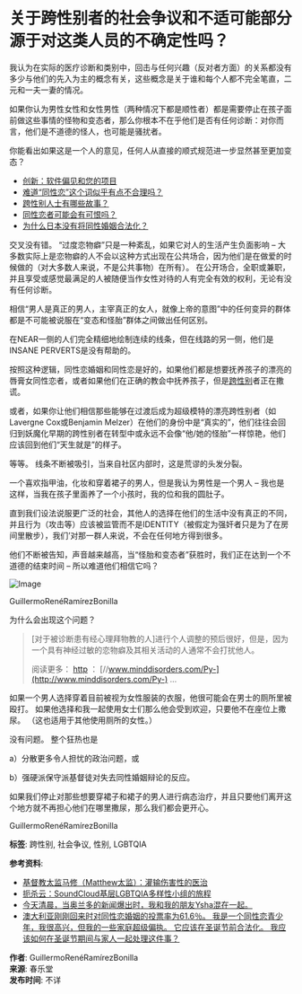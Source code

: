 # 关于跨性别者的社会争议和不适可能部分源于对这类人员的不确定性吗？

我认为在实际的医疗诊断和类别中，回击与任何兴趣（反对者方面）的关系都没有多少与他们的先入为主的概念有关，这些概念是关于谁和每个人都不完全笔直，二元和一夫一妻的情况。

如果你认为男性女性和女性男性（两种情况下都是顺性者）都是需要停止在孩子面前做这些事情的怪物和变态者，那么你根本不在乎他们是否有任何诊断：对你而言，他们是不道德的怪人，也可能是骚扰者。

你能看出如果这是一个人的意见，任何人从直接的顺式规范进一步显然甚至更加变态？

-   [创新：软件偏见和您的项目](https://www.chunletang.com/33088/%e5%88%9b%e6%96%b0%ef%bc%9a%e8%bd%af%e4%bb%b6%e5%81%8f%e8%a7%81%e5%92%8c%e6%82%a8%e7%9a%84%e9%a1%b9%e7%9b%ae.html "创新：软件偏见和您的项目")
-   [难道“同性恋”这个词似乎有点不合理吗？](https://www.chunletang.com/5690/%e9%9a%be%e9%81%93%e5%90%8c%e6%80%a7%e6%81%8b%e8%bf%99%e4%b8%aa%e8%af%8d%e4%bc%bc%e4%b9%8e%e6%9c%89%e7%82%b9%e4%b8%8d%e5%90%88%e7%90%86%e5%90%97%ef%bc%9f.html "难道“同性恋”这个词似乎有点不合理吗？")
-   [跨性别人士有哪些故事？](https://www.chunletang.com/3217/%e8%b7%a8%e6%80%a7%e5%88%ab%e4%ba%ba%e5%a3%ab%e6%9c%89%e5%93%aa%e4%ba%9b%e6%95%85%e4%ba%8b%ef%bc%9f.html "跨性别人士有哪些故事？")
-   [同性恋者可能会有可恨吗？](https://www.chunletang.com/6263/%e5%90%8c%e6%80%a7%e6%81%8b%e8%80%85%e5%8f%af%e8%83%bd%e4%bc%9a%e6%9c%89%e5%8f%af%e6%81%a8%e5%90%97%ef%bc%9f.html "同性恋者可能会有可恨吗？")
-   [为什么日本没有将同性婚姻合法化？](https://www.chunletang.com/10160/%e4%b8%ba%e4%bb%80%e4%b9%88%e6%97%a5%e6%9c%ac%e6%b2%a1%e6%9c%89%e5%b0%86%e5%90%8c%e6%80%a7%e5%a9%9a%e5%a7%bb%e5%90%88%e6%b3%95%e5%8c%96%ef%bc%9f.html "为什么日本没有将同性婚姻合法化？")

交叉没有错。 “过度恋物癖”只是一种紊乱，如果它对人的生活产生负面影响 – 大多数实际上是恋物癖的人不会以这种方式出现在公共场合，因为他们是在做爱的时候做的（对大多数人来说，不是公共事物）在所有）。 在公开场合，全职或兼职，并且享受或感觉最满足的人被随便当作女性对待的人有完全有效的权利，无论有没有任何诊断。

相信“男人是真正的男人，主宰真正的女人，就像上帝的意图”中的任何变异的群体都是不可能被说服在“变态和怪胎”群体之间做出任何区别。

在NEAR一侧的人们完全精细地绘制连续的线条，但在线路的另一侧，他们是INSANE PERVERTS是没有帮助的。

按照这种逻辑，同性恋婚姻和同性恋是好的，如果他们都是想要抚养孩子的漂亮的唇膏女同性恋者，或者如果他们在正确的教会中抚养孩子，但是[跨](https://www.chunletang.com/note/%e8%b7%a8 "Topics of 跨")[性别](https://www.chunletang.com/note/%e6%80%a7%e5%88%ab "Topics of 性别")者正在撒谎。

或者，如果你让他们相信那些能够在过渡后成为超级模特的漂亮跨性别者（如Lavergne Cox或Benjamin Melzer）在他们的身份中是“真实的”，他们往往会回归到妖魔化早期的跨性别者在转型中或永远不会像“他/她的怪胎”一样惊艳，他们应该回到他们“天生就是”的样子。

等等。 线条不断被吸引，当来自社区内部时，这是荒谬的头发分裂。

一个喜欢指甲油，化妆和穿着裙子的男人，但是我认为男性是一个男人 – 我也是这样，当我在孩子里面养了一个小孩时，我的位和我的圆肚子。

直到我们设法说服更广泛的社会，其他人的选择在他们的生活中没有真正的不同，并且行为（攻击等）应该被监管而不是IDENTITY（被假定为强奸者只是为了在房间里散步），我们’对那一群人来说，不会在任何地方得到很多。

他们不断被告知，声音越来越高，当“怪胎和变态者”获胜时，我们正在达到一个不道德的结束时间 – 所以难道他们相信它吗？

![Image](https://c.statcounter.com/12207566/0/e52d2ea3/1/)

GuillermoRenéRamírezBonilla

为什么会出现这个问题？

> \[对于被诊断患有经心理拜物教的人\]进行个人调整的预后很好，但是，因为一个具有神经过敏的恋物癖及其相关活动的人通常不会打扰他人。
> 
> 阅读更多： [http](http://www.minddisorders.com/Py-) ： [//www.minddisorders.com/Py-](http://www.minddisorders.com/Py-) …

如果一个男人选择穿着目前被视为女性服装的衣服，他很可能会在男士的厕所里被殴打。 如果他选择和我一起使用女士们那么他会受到欢迎，只要他不在座位上撒尿。 （这也适用于其他使用厕所的女性。）

没有问题。 整个狂热也是

a）分散更多令人担忧的政治问题，或

b）强硬派保守派基督徒对失去同性婚姻辩论的反应。

如果我们停止对那些想要穿裙子和裙子的男人进行病态治疗，并且只要他们离开这个地方就不再担心他们在哪里撒尿，那么我们都会更开心。

GuillermoRenéRamírezBonilla

**标签**: 跨性别, 社会争议, 性别, LGBTQIA

**参考资料**:
- [基督教太监马修（Matthew太监）：灌输伤害性的医治](https://www.chunletang.com/35789/%e5%9f%ba%e7%9d%a3%e6%95%99%e5%a4%aa%e7%9b%91%e9%a9%ac%e4%bf%ae%ef%bc%88matthew%e5%a4%aa%e7%9b%91%ef%bc%89%ef%bc%9a%e7%81%8c%e8%be%93%e4%bc%a4%e5%ae%b3%e6%80%a7%e7%9a%84%e5%8c%bb%e6%b2%bb.html)
- [扼杀云：SoundCloud基层LGBTQIA多样性小组的旅程](https://www.chunletang.com/27305/%e6%89%bc%e6%9d%80%e4%ba%91%ef%bc%9asoundcloud%e5%9f%ba%e5%b1%82lgbtqia%e5%a4%9a%e6%a0%b7%e6%80%a7%e5%b0%8f%e7%bb%84%e7%9a%84%e6%97%85%e7%a8%8b.html)
- [今天清晨，当奥兰多的新闻爆出时，我和我的朋友Ysha混在一起。](https://www.chunletang.com/38031/%e4%bb%8a%e5%a4%a9%e6%b8%85%e6%99%a8%ef%bc%8c%e5%bd%93%e5%a5%a5%e5%85%b0%e5%a4%9a%e7%9a%84%e6%96%b0%e9%97%bb%e7%88%86%e5%87%ba%e6%97%b6%ef%bc%8c%e6%88%91%e5%92%8c%e6%88%91%e7%9a%84%e6%9c%8b%e5%8f%8bys.html)
- [澳大利亚刚刚回来时对同性恋婚姻的投票率为61.6％。 我是一个同性恋青少年，我很高兴，但我的一些家庭超级偏执。 它应该在圣诞节前合法化。 我应该如何在圣诞节期间与家人一起处理这件事？](https://www.chunletang.com/1458/%e6%be%b3%e5%a4%a7%e5%88%a9%e4%ba%9a%e5%88%9a%e5%88%9a%e5%9b%9e%e6%9d%a5%e6%97%b6%e5%af%b9%e5%90%8c%e6%80%a7%e6%81%8b%e5%a9%9a%e5%a7%bb%e7%9a%84%e6%8a%95%e7%a5%a8%e7%8e%87%e4%b8%ba61-6%ef%bc%85.html)

**作者**: GuillermoRenéRamírezBonilla  
**来源**: 春乐堂  
**发布时间**: 不详